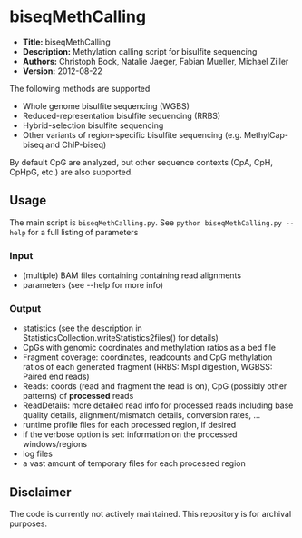 # biseqMethCalling
* __Title:__ biseqMethCalling
* __Description:__ Methylation calling script for bisulfite sequencing
* __Authors:__ Christoph Bock, Natalie Jaeger, Fabian Mueller, Michael Ziller
* __Version:__ 2012-08-22

The following methods are supported
* Whole genome bisulfite sequencing (WGBS)
* Reduced-representation bisulfite sequencing (RRBS)
* Hybrid-selection bisulfite sequencing
* Other variants of region-specific bisulfite sequencing (e.g. MethylCap-biseq and ChIP-biseq)

By default CpG are analyzed, but other sequence contexts (CpA, CpH, CpHpG, etc.) are also supported.

## Usage
The main script is `biseqMethCalling.py`. See `python biseqMethCalling.py --help` for a full listing of parameters

### Input
* (multiple) BAM files containing containing read alignments
* parameters (see --help for more info)

### Output
* statistics (see the description in StatisticsCollection.writeStatistics2files() for details)
* CpGs with genomic coordinates and methylation ratios as a bed file
* Fragment coverage: coordinates, readcounts and CpG methylation ratios of each generated fragment (RRBS: MspI digestion, WGBSS: Paired end reads)
* Reads: coords (read and fragment the read is on), CpG (possibly other patterns) of __processed__ reads
* ReadDetails: more detailed read info for processed reads including base quality details, alignment/mismatch details, conversion rates, ...
* runtime profile files for each processed region, if desired
* if the verbose option is set: information on the processed windows/regions
* log files
* a vast amount of temporary files for each processed region

## Disclaimer
The code is currently not actively maintained. This repository is for archival purposes.
